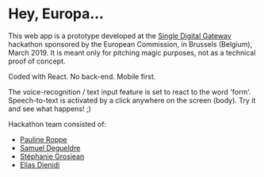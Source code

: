 # Hey, Europa...

This web app is a prototype developed at the [Single Digital Gateway](https://europa.eu/newsroom/events/brussels-single-digital-gateway-hackathon_en) hackathon sponsored by the European Commission, in Brussels (Belgium), March 2019.
It is meant only for pitching magic purposes, not as a technical proof of concept.

Coded with React. No back-end. Mobile first.

The voice-recognition / text input feature is set to react to the word 'form'.
Speech-to-text is activated by a click anywhere on the screen (body). Try it and see what happens! ;)

Hackathon team consisted of:
- [Pauline Roppe](https://www.linkedin.com/in/pauline-roppe-48b265162/)
- [Samuel Degueldre](https://www.linkedin.com/in/samuel-degueldre-60507842/)
- [Stéphanie Grosjean](https://www.linkedin.com/in/st%C3%A9phanie-grosjean-2099bb178/)
- [Elias Djenidi](https://www.linkedin.com/in/eliasdjenidi/)
